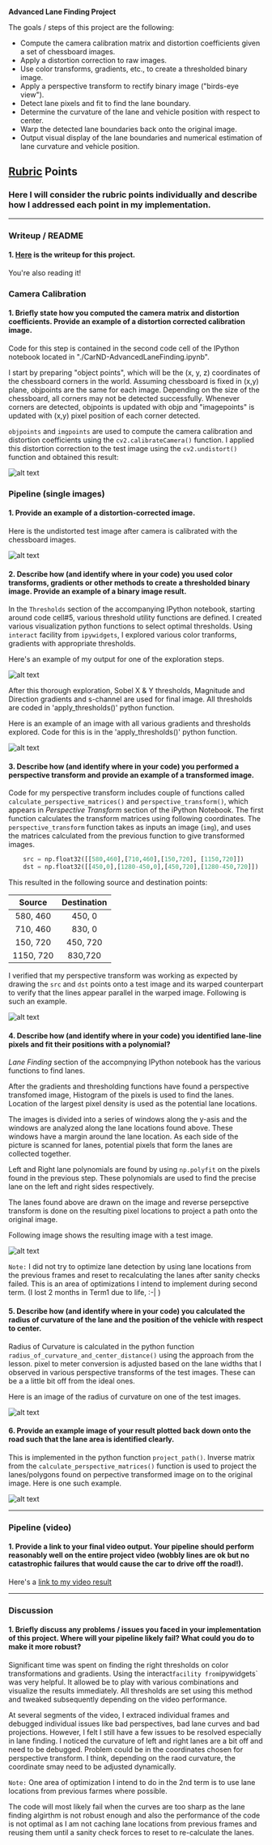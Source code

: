 

**Advanced Lane Finding Project**

The goals / steps of this project are the following:

* Compute the camera calibration matrix and distortion coefficients given a set of chessboard images.
* Apply a distortion correction to raw images.
* Use color transforms, gradients, etc., to create a thresholded binary image.
* Apply a perspective transform to rectify binary image ("birds-eye view").
* Detect lane pixels and fit to find the lane boundary.
* Determine the curvature of the lane and vehicle position with respect to center.
* Warp the detected lane boundaries back onto the original image.
* Output visual display of the lane boundaries and numerical estimation of lane curvature and vehicle position.

[//]: # (Image References)

[image1]: ./output_images/CameraCalibration.png "Camera Calibration"
[image2]: ./output_images/UndistortTest.png "Camera Calibration"
[image3]: ./output_images/ExploreThresholds.png "Threshold Exploration"
[image4]: ./output_images/thresholds.jpg "Applied Thresholds"
[image5]: ./output_images/PerspectiveTransform.png "Perspective Example"
[image6]: ./output_images/LanesPathOverlaid.png "Lanes and Path Overlaid"
[image7]: ./output_images/ROC.png "Radium Of Curvature"
[image8]: ./output_images/LaneMapped.png "Mapped Lane"
[video1]: ./project_video.mp4 "Video"

## [Rubric](https://review.udacity.com/#!/rubrics/571/view) Points

### Here I will consider the rubric points individually and describe how I addressed each point in my implementation.  

---

### Writeup / README

#### 1.   [Here](https://github.com/gvogety/CarND-AdvancedLaneFinding/blob/master/README.md) is the writeup for this project.  

You're also reading it!

### Camera Calibration

#### 1. Briefly state how you computed the camera matrix and distortion coefficients. Provide an example of a distortion corrected calibration image.

Code for this step is contained in the second code cell of the IPython notebook located in "./CarND-AdvancedLaneFinding.ipynb". 

I start by preparing "object points", which will be the (x, y, z) coordinates of the chessboard corners in the world. Assuming chessboard is fixed in (x,y) plane, objpoints are the same for each image.  Depending on the size of the chessboard, all corners may not be detected successfully. Whenever corners are detected, objpoints is updated with objp and "imagepoints" is updated with (x,y) pixel position of each corner detected.  

`objpoints` and `imgpoints` are used to compute the camera calibration and distortion coefficients using the `cv2.calibrateCamera()` function.  I applied this distortion correction to the test image using the `cv2.undistort()` function and obtained this result: 

![alt text][image1]



### Pipeline (single images)

#### 1. Provide an example of a distortion-corrected image.

Here is the undistorted test image after camera is calibrated with the chessboard images.

![alt text][image2]


#### 2. Describe how (and identify where in your code) you used color transforms, gradients or other methods to create a thresholded binary image.  Provide an example of a binary image result.

In the `Thresholds` section of the accompanying IPython notebook, starting around code cell#5, various threshold utility functions are defined. I created various visualization python functions to select optimal thresholds. Using `interact` facility from `ipywidgets`, I explored various color tranforms, gradients with appropriate thresholds.

 Here's an example of my output for one of the exploration steps. 

![alt text][image3]

After this thorough exploration, Sobel X & Y thresholds, Magnitude and Direction gradients and s-channel are used for final image. All thresholds are coded in 'apply_thresholds()' python function.

Here is an example of an image with all various gradients and thresholds explored. Code for this is in the 'apply_thresholds()' python function.

![alt text][image4]

#### 3. Describe how (and identify where in your code) you performed a perspective transform and provide an example of a transformed image.

Code for my perspective transform includes couple of functions called `calculate_perspective_matrices()` and `perspective_transform()`, which appears in *Perspective Transform* section of the iPython Notebook.  The first function calculates the transform matrices using following coordinates.  The `perspective_transform` function takes as inputs an image (`img`), and uses the matrices calculated from the previous function to give transformed images.

```python
	src = np.float32([[580,460],[710,460],[150,720], [1150,720]])    
	dst = np.float32([[450,0],[1280-450,0],[450,720],[1280-450,720]])
```

This resulted in the following source and destination points:

| Source        | Destination   | 
|:-------------:|:-------------:| 
| 580, 460      | 450, 0        | 
| 710, 460      | 830, 0      |
| 150, 720     | 450, 720      |
| 1150, 720      | 830,720        |

I verified that my perspective transform was working as expected by drawing the `src` and `dst` points onto a test image and its warped counterpart to verify that the lines appear parallel in the warped image. Following is such an example.

![alt text][image5]

#### 4. Describe how (and identify where in your code) you identified lane-line pixels and fit their positions with a polynomial?

*Lane Finding* section of the accompnying IPython notebook has the various functions to find lanes. 

After the gradients and thresholding functions have found a perspective transfomed image, Histogram of the pixels is used to find the lanes. Location of the largest pixel density is used as the potential lane locations. 

The images is divided into a series of windows along the y-asis and the windows are analyzed along the lane locations found above. These windows have a margin around the lane location. As each side of the picture is scanned for lanes, potential pixels that form the lanes are collected together.

Left and Right lane polynomials are found by using `np.polyfit` on the pixels found in the previous step. These polynomials are used to find the precise lane on the left and right sides respectively.

The lanes found above are drawn on the image and reverse persepctive transform is done on the resulting pixel locations to project a path onto the original image.

Following image shows the resulting image with a test image.

![alt text][image6]

`Note:` I did not try to optimize lane detection by using lane locations from the previous frames and reset to recalculating the lanes after sanity checks failed. This is an area of optimizations I intend to implement during second term. (I lost 2 months in Term1 due to life, :-| )

#### 5. Describe how (and identify where in your code) you calculated the radius of curvature of the lane and the position of the vehicle with respect to center.

Radius of Curvature is calculated in the python function `radius_of_curvature_and_center_distance()` using the approach from the lesson. pixel to meter conversion is adjusted based on the lane widths that I observed in various perspective transforms of the test images. These can be a a little bit off from the ideal ones.

Here is an image of the radius of curvature on one of the test images.

![alt text][image7]

#### 6. Provide an example image of your result plotted back down onto the road such that the lane area is identified clearly.

This is implemented in the python function `project_path()`. Inverse matrix from the `calculate_perspective_matrices()` function is used to project the lanes/polygons found on perpective transformed image on to the original image. Here is one such example.

![alt text][image8]

---

### Pipeline (video)

#### 1. Provide a link to your final video output.  Your pipeline should perform reasonably well on the entire project video (wobbly lines are ok but no catastrophic failures that would cause the car to drive off the road!).

Here's a [link to my video result](./project_video_output.mp4)

---

### Discussion

#### 1. Briefly discuss any problems / issues you faced in your implementation of this project.  Where will your pipeline likely fail?  What could you do to make it more robust?

Significant time was spent on finding the right thresholds on color transformations and gradients. Using the interact` facility from `ipywidgets` was very helpful. It allowed be to play with various combinations and visualize the results immediately. All thresholds are set using this method and tweaked subsequently depending on the video performance.

At several segments of the video, I extraced individual frames and debugged individual issues like bad perspectives, bad lane curves and bad projections. However, I felt I still have a few issues to be resolved especially in lane finding. I noticed the curvature of left and right lanes are a bit off and need to be debugged. Problem could be in the coordinates chosen for perspective transform. I think, depending on the raod curvature, the coordinate smay need to be adjusted dynamically.

`Note:` One area of optimization I intend to do in the 2nd term is to use lane locations from previous farmes where possible. 

The code will most likely fail when the curves are too sharp as the lane finding algirthm is not robust enough and also the performance of the code is not optimal as I am not caching lane locations from previous frames and reusing them until a sanity check forces to reset to re-calculate the lanes. 
